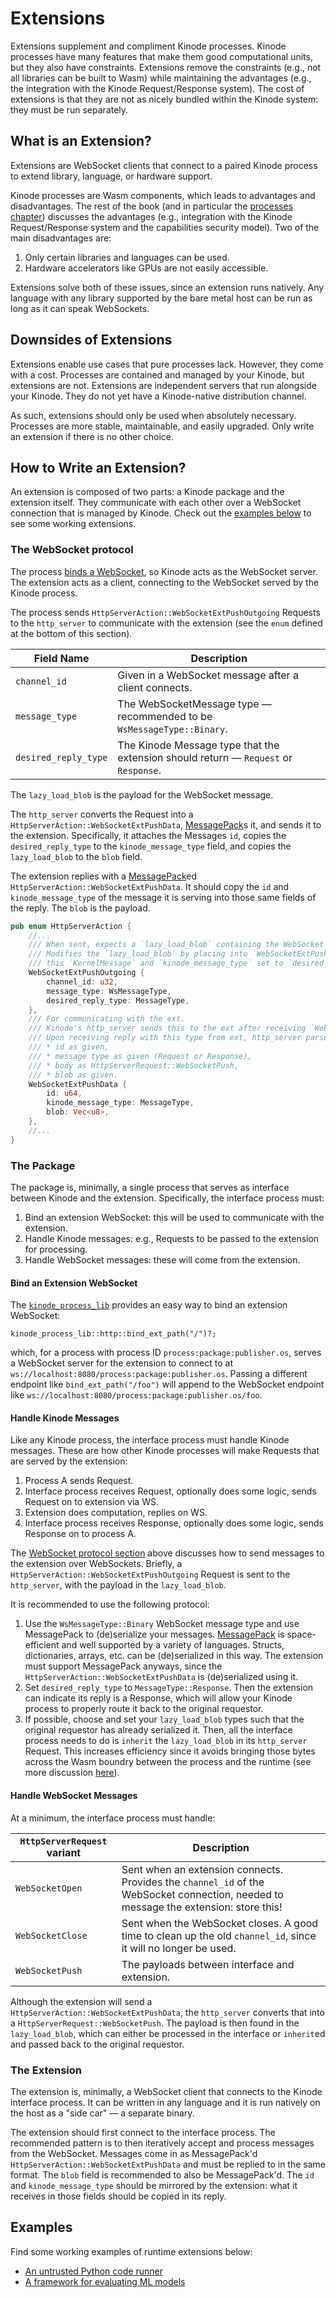 # Extensions

Extensions supplement and compliment Kinode processes.
Kinode processes have many features that make them good computational units, but they also have constraints.
Extensions remove the constraints (e.g., not all libraries can be built to Wasm) while maintaining the advantages (e.g., the integration with the Kinode Request/Response system).
The cost of extensions is that they are not as nicely bundled within the Kinode system: they must be run separately.

## What is an Extension?

Extensions are WebSocket clients that connect to a paired Kinode process to extend library, language, or hardware support.

Kinode processes are Wasm components, which leads to advantages and disadvantages.
The rest of the book (and in particular the [processes chapter](./processes.md)) discusses the advantages (e.g., integration with the Kinode Request/Response system and the capabilities security model).
Two of the main disadvantages are:
1. Only certain libraries and languages can be used.
2. Hardware accelerators like GPUs are not easily accessible.

Extensions solve both of these issues, since an extension runs natively.
Any language with any library supported by the bare metal host can be run as long as it can speak WebSockets.

## Downsides of Extensions

Extensions enable use cases that pure processes lack.
However, they come with a cost.
Processes are contained and managed by your Kinode, but extensions are not.
Extensions are independent servers that run alongside your Kinode.
They do not yet have a Kinode-native distribution channel.

As such, extensions should only be used when absolutely necessary.
Processes are more stable, maintainable, and easily upgraded.
Only write an extension if there is no other choice.

## How to Write an Extension?

An extension is composed of two parts: a Kinode package and the extension itself.
They communicate with each other over a WebSocket connection that is managed by Kinode.
Check out the [examples below](#examples) to see some working extensions.

### The WebSocket protocol

The process [binds a WebSocket](#bind-an-extension-websocket), so Kinode acts as the WebSocket server.
The extension acts as a client, connecting to the WebSocket served by the Kinode process.

The process sends `HttpServerAction::WebSocketExtPushOutgoing` Requests to the `http_server` to communicate with the extension (see the `enum` defined at the bottom of this section).

Field Name           | Description
-------------------- | -----------
`channel_id`         | Given in a WebSocket message after a client connects.
`message_type`       | The WebSocketMessage type — recommended to be `WsMessageType::Binary`.
`desired_reply_type` | The Kinode Message type that the extension should return — `Request` or `Response`.

The `lazy_load_blob` is the payload for the WebSocket message.

The `http_server` converts the Request into a `HttpServerAction::WebSocketExtPushData`, [MessagePack](https://msgpack.org)s it, and sends it to the extension.
Specifically, it attaches the Messages `id`, copies the `desired_reply_type` to the `kinode_message_type` field, and copies the `lazy_load_blob` to the `blob` field.

The extension replies with a [MessagePack](https://msgpack.org)ed `HttpServerAction::WebSocketExtPushData`.
It should copy the `id` and `kinode_message_type` of the message it is serving into those same fields of the reply.
The `blob` is the payload.

```rust
pub enum HttpServerAction {
    //...
    /// When sent, expects a `lazy_load_blob` containing the WebSocket message bytes to send.
    /// Modifies the `lazy_load_blob` by placing into `WebSocketExtPushData` with id taken from
    /// this `KernelMessage` and `kinode_message_type` set to `desired_reply_type`.
    WebSocketExtPushOutgoing {
        channel_id: u32,
        message_type: WsMessageType,
        desired_reply_type: MessageType,
    },
    /// For communicating with the ext.
    /// Kinode's http_server sends this to the ext after receiving `WebSocketExtPushOutgoing`.
    /// Upon receiving reply with this type from ext, http_server parses, setting:
    /// * id as given,
    /// * message type as given (Request or Response),
    /// * body as HttpServerRequest::WebSocketPush,
    /// * blob as given.
    WebSocketExtPushData {
        id: u64,
        kinode_message_type: MessageType,
        blob: Vec<u8>,
    },
    //...
}
```

### The Package

The package is, minimally, a single process that serves as interface between Kinode and the extension.
Specifically, the interface process must:
1. Bind an extension WebSocket: this will be used to communicate with the extension.
2. Handle Kinode messages: e.g., Requests to be passed to the extension for processing.
3. Handle WebSocket messages: these will come from the extension.

#### Bind an Extension WebSocket

The [`kinode_process_lib`](../process_stdlib/overview.md) provides an easy way to bind an extension WebSocket:

```
kinode_process_lib::http::bind_ext_path("/")?;
```

which, for a process with process ID `process:package:publisher.os`, serves a WebSocket server for the extension to connect to at `ws://localhost:8080/process:package:publisher.os`.
Passing a different endpoint like `bind_ext_path("/foo")` will append to the WebSocket endpoint like `ws://localhost:8080/process:package:publisher.os/foo`.

#### Handle Kinode Messages

Like any Kinode process, the interface process must handle Kinode messages.
These are how other Kinode processes will make Requests that are served by the extension:
1. Process A sends Request.
2. Interface process receives Request, optionally does some logic, sends Request on to extension via WS.
3. Extension does computation, replies on WS.
4. Interface process receives Response, optionally does some logic, sends Response on to process A.

The [WebSocket protocol section](#the-websocket-protocol) above discusses how to send messages to the extension over WebSockets.
Briefly, a `HttpServerAction::WebSocketExtPushOutgoing` Request is sent to the `http_server`, with the payload in the `lazy_load_blob`.

It is recommended to use the following protocol:
1. Use the `WsMessageType::Binary` WebSocket message type and use MessagePack to (de)serialize your messages.
   [MessagePack](https://msgpack.org) is space-efficient and well supported by a variety of languages.
   Structs, dictionaries, arrays, etc. can be (de)serialized in this way.
   The extension must support MessagePack anyways, since the `HttpServerAction::WebSocketExtPushData` is (de)serialized using it.
2. Set `desired_reply_type` to `MessageType::Response`.
   Then the extension can indicate its reply is a Response, which will allow your Kinode process to properly route it back to the original requestor.
3. If possible, choose and set your `lazy_load_blob` types such that the original requestor has already serialized it.
   Then, all the interface process needs to do is `inherit` the `lazy_load_blob` in its `http_server` Request.
   This increases efficiency since it avoids bringing those bytes across the Wasm boundry between the process and the runtime (see more discussion [here](./processes.md#message-structure)).

#### Handle WebSocket Messages

At a minimum, the interface process must handle:

`HttpServerRequest` variant | Description
--------------------------- | -----------
`WebSocketOpen`             | Sent when an extension connects. Provides the `channel_id` of the WebSocket connection, needed to message the extension: store this!
`WebSocketClose`            | Sent when the WebSocket closes. A good time to clean up the old `channel_id`, since it will no longer be used.
`WebSocketPush`             | The payloads between interface and extension.

Although the extension will send a `HttpServerAction::WebSocketExtPushData`, the `http_server` converts that into a `HttpServerRequest::WebSocketPush`.
The payload is then found in the `lazy_load_blob`, which can either be processed in the interface or `inherit`ed and passed back to the original requestor.

### The Extension

The extension is, minimally, a WebSocket client that connects to the Kinode interface process.
It can be written in any language and it is run natively on the host as a "side car" — a separate binary.

The extension should first connect to the interface process.
The recommended pattern is to then iteratively accept and process messages from the WebSocket.
Messages come in as MessagePack'd `HttpServerAction::WebSocketExtPushData` and must be replied to in the same format.
The `blob` field is recommended to also be MessagePack'd.
The `id` and `kinode_message_type` should be mirrored by the extension: what it receives in those fields should be copied in its reply.

## Examples

Find some working examples of runtime extensions below:

* [An untrusted Python code runner](https://github.com/hosted-fornet/kinode-python)
* [A framework for evaluating ML models](https://github.com/hosted-fornet/kinode-ml)
